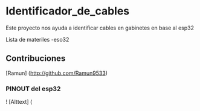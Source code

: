 # Identificador_de_cables
Este proyecto nos ayuda a identificar cables en gabinetes en base al esp32

Lista de materiles
-eso32

## Contribuciones

[Ramun] (http://github.com/Ramun9533)

### PINOUT del esp32

! [Alttext] (
